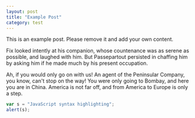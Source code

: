 ```yaml
---
layout: post
title: "Example Post"
category: test
---
```


This is an example post. Please remove it and add your own content.

Fix looked intently at his companion, whose countenance was as serene as possible, and laughed with him. But Passepartout persisted in chaffing him by asking him if he made much by his present occupation.

Ah, if you would only go on with us! An agent of the Peninsular Company, you know, can't stop on the way! You were only going to Bombay, and here you are in China. America is not far off, and from America to Europe is only a step.

```javascript
var s = "JavaScript syntax highlighting";
alert(s);
```